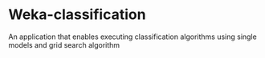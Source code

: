 # Weka-classification
An application that enables executing classification algorithms using single models and grid search algorithm
